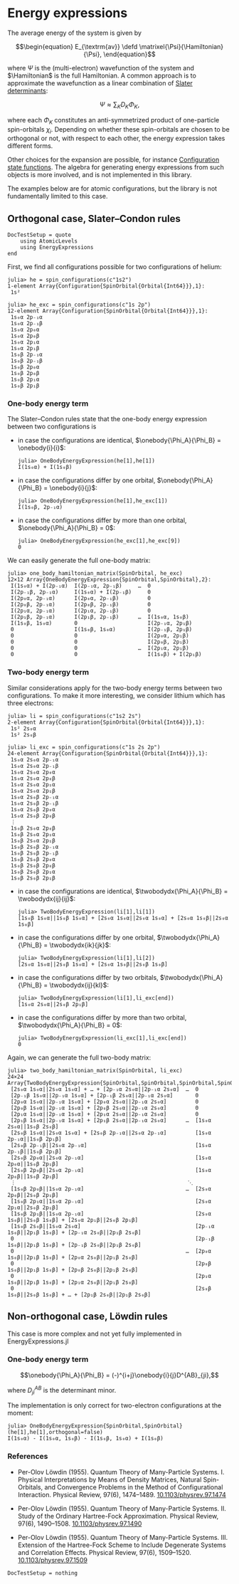 # Energy expressions

The average energy of the system is given by

$$\begin{equation}
E_{\textrm{av}} \defd \matrixel{\Psi}{\Hamiltonian}{\Psi},
\end{equation}$$

where $\Psi$ is the (multi-electron) wavefunction of the system and
$\Hamiltonian$ is the full Hamiltonian. A common approach is to
approximate the wavefunction as a linear combination of [Slater
determinants](https://en.wikipedia.org/wiki/Slater_determinant):

$$\begin{equation}
\Psi \approx \sum_K D_K\Phi_K,
\end{equation}$$

where each $\Phi_K$ constitutes an anti-symmetrized product of
one-particle spin-orbitals $\chi_i$. Depending on whether these
spin-orbitals are chosen to be orthogonal or not, with respect to each
other, the energy expression takes different forms.

Other choices for the expansion are possible, for instance
[Configuration state
functions](https://en.wikipedia.org/wiki/Configuration_state_function). The
algebra for generating energy expressions from such objects is more
involved, and is not implemented in this library.

The examples below are for atomic configurations, but the library is
not fundamentally limited to this case.

## Orthogonal case, Slater–Condon rules

```@meta
DocTestSetup = quote
    using AtomicLevels
    using EnergyExpressions
end
```

First, we find all configurations possible for two configurations of
helium:

```jldoctest helium
julia> he = spin_configurations(c"1s2")
1-element Array{Configuration{SpinOrbital{Orbital{Int64}}},1}:
 1s²

julia> he_exc = spin_configurations(c"1s 2p")
12-element Array{Configuration{SpinOrbital{Orbital{Int64}}},1}:
 1s₀α 2p₋₁α
 1s₀α 2p₋₁β
 1s₀α 2p₀α
 1s₀α 2p₀β
 1s₀α 2p₁α
 1s₀α 2p₁β
 1s₀β 2p₋₁α
 1s₀β 2p₋₁β
 1s₀β 2p₀α
 1s₀β 2p₀β
 1s₀β 2p₁α
 1s₀β 2p₁β
```

### One-body energy term

The Slater–Condon rules state that the one-body energy expression between two
configurations is

- in case the configurations are identical, $\onebody{\Phi_A}{\Phi_B} = \onebody{i}{i}$:
  ```jldoctest helium
  julia> OneBodyEnergyExpression(he[1],he[1])
  I(1s₀α) + I(1s₀β)
  ```
- in case the configurations differ by one orbital, $\onebody{\Phi_A}{\Phi_B} = \onebody{i}{j}$:
  ```jldoctest helium
  julia> OneBodyEnergyExpression(he[1],he_exc[1])
  I(1s₀β, 2p₋₁α)
  ```
- in case the configurations differ by more than one orbital, $\onebody{\Phi_A}{\Phi_B} = 0$:
  ```jldoctest helium
  julia> OneBodyEnergyExpression(he_exc[1],he_exc[9])
  0
  ```

We can easily generate the full one-body matrix:

```jldoctest helium
julia> one_body_hamiltonian_matrix(SpinOrbital, he_exc)
12×12 Array{OneBodyEnergyExpression{SpinOrbital,SpinOrbital},2}:
 I(1s₀α) + I(2p₋₁α)  I(2p₋₁α, 2p₋₁β)     …  0
 I(2p₋₁β, 2p₋₁α)     I(1s₀α) + I(2p₋₁β)     0
 I(2p₀α, 2p₋₁α)      I(2p₀α, 2p₋₁β)         0
 I(2p₀β, 2p₋₁α)      I(2p₀β, 2p₋₁β)         0
 I(2p₁α, 2p₋₁α)      I(2p₁α, 2p₋₁β)         0
 I(2p₁β, 2p₋₁α)      I(2p₁β, 2p₋₁β)      …  I(1s₀α, 1s₀β)
 I(1s₀β, 1s₀α)       0                      I(2p₋₁α, 2p₁β)
 0                   I(1s₀β, 1s₀α)          I(2p₋₁β, 2p₁β)
 0                   0                      I(2p₀α, 2p₁β)
 0                   0                      I(2p₀β, 2p₁β)
 0                   0                   …  I(2p₁α, 2p₁β)
 0                   0                      I(1s₀β) + I(2p₁β)
```

### Two-body energy term

Similar considerations apply for the two-body energy terms between two
configurations. To make it more interesting, we consider lithium
which has three electrons:

```jldoctest lithium
julia> li = spin_configurations(c"1s2 2s")
2-element Array{Configuration{SpinOrbital{Orbital{Int64}}},1}:
 1s² 2s₀α
 1s² 2s₀β

julia> li_exc = spin_configurations(c"1s 2s 2p")
24-element Array{Configuration{SpinOrbital{Orbital{Int64}}},1}:
 1s₀α 2s₀α 2p₋₁α
 1s₀α 2s₀α 2p₋₁β
 1s₀α 2s₀α 2p₀α
 1s₀α 2s₀α 2p₀β
 1s₀α 2s₀α 2p₁α
 1s₀α 2s₀α 2p₁β
 1s₀α 2s₀β 2p₋₁α
 1s₀α 2s₀β 2p₋₁β
 1s₀α 2s₀β 2p₀α
 1s₀α 2s₀β 2p₀β
 ⋮
 1s₀β 2s₀α 2p₀β
 1s₀β 2s₀α 2p₁α
 1s₀β 2s₀α 2p₁β
 1s₀β 2s₀β 2p₋₁α
 1s₀β 2s₀β 2p₋₁β
 1s₀β 2s₀β 2p₀α
 1s₀β 2s₀β 2p₀β
 1s₀β 2s₀β 2p₁α
 1s₀β 2s₀β 2p₁β
```

- in case the configurations are identical, $\twobodydx{\Phi_A}{\Phi_B} = \twobodydx{ij}{ij}$:
  ```jldoctest lithium
  julia> TwoBodyEnergyExpression(li[1],li[1])
  [1s₀β 1s₀α||1s₀β 1s₀α] + [2s₀α 1s₀α||2s₀α 1s₀α] + [2s₀α 1s₀β||2s₀α 1s₀β]
  ```
- in case the configurations differ by one orbital, $\twobodydx{\Phi_A}{\Phi_B} = \twobodydx{ik}{jk}$:
  ```jldoctest lithium
  julia> TwoBodyEnergyExpression(li[1],li[2])
  [2s₀α 1s₀α||2s₀β 1s₀α] + [2s₀α 1s₀β||2s₀β 1s₀β]
  ```
- in case the configurations differ by two orbitals, $\twobodydx{\Phi_A}{\Phi_B} = \twobodydx{ij}{kl}$:
  ```jldoctest lithium
  julia> TwoBodyEnergyExpression(li[1],li_exc[end])
  [1s₀α 2s₀α||2s₀β 2p₁β]
  ```
  
- in case the configurations differ by more than two orbital, $\twobodydx{\Phi_A}{\Phi_B} = 0$:
  ```jldoctest lithium
  julia> TwoBodyEnergyExpression(li_exc[1],li_exc[end])
  0
  ```

Again, we can generate the full two-body matrix:

```jldoctest lithium
julia> two_body_hamiltonian_matrix(SpinOrbital, li_exc)
24×24 Array{TwoBodyEnergyExpression{SpinOrbital,SpinOrbital,SpinOrbital,SpinOrbital},2}:
 [2s₀α 1s₀α||2s₀α 1s₀α] + … + [2p₋₁α 2s₀α||2p₋₁α 2s₀α]  …  0
 [2p₋₁β 1s₀α||2p₋₁α 1s₀α] + [2p₋₁β 2s₀α||2p₋₁α 2s₀α]       0
 [2p₀α 1s₀α||2p₋₁α 1s₀α] + [2p₀α 2s₀α||2p₋₁α 2s₀α]         0
 [2p₀β 1s₀α||2p₋₁α 1s₀α] + [2p₀β 2s₀α||2p₋₁α 2s₀α]         0
 [2p₁α 1s₀α||2p₋₁α 1s₀α] + [2p₁α 2s₀α||2p₋₁α 2s₀α]         0
 [2p₁β 1s₀α||2p₋₁α 1s₀α] + [2p₁β 2s₀α||2p₋₁α 2s₀α]      …  [1s₀α 2s₀α||1s₀β 2s₀β]
 [2s₀β 1s₀α||2s₀α 1s₀α] + [2s₀β 2p₋₁α||2s₀α 2p₋₁α]         [1s₀α 2p₋₁α||1s₀β 2p₁β]
 [2s₀β 2p₋₁β||2s₀α 2p₋₁α]                                  [1s₀α 2p₋₁β||1s₀β 2p₁β]
 [2s₀β 2p₀α||2s₀α 2p₋₁α]                                   [1s₀α 2p₀α||1s₀β 2p₁β]
 [2s₀β 2p₀β||2s₀α 2p₋₁α]                                   [1s₀α 2p₀β||1s₀β 2p₁β]
 ⋮                                                      ⋱
 [1s₀β 2p₀β||1s₀α 2p₋₁α]                                …  [2s₀α 2p₀β||2s₀β 2p₁β]
 [1s₀β 2p₁α||1s₀α 2p₋₁α]                                   [2s₀α 2p₁α||2s₀β 2p₁β]
 [1s₀β 2p₁β||1s₀α 2p₋₁α]                                   [2s₀α 1s₀β||2s₀β 1s₀β] + [2s₀α 2p₁β||2s₀β 2p₁β]
 [1s₀β 2s₀β||1s₀α 2s₀α]                                    [2p₋₁α 1s₀β||2p₁β 1s₀β] + [2p₋₁α 2s₀β||2p₁β 2s₀β]
 0                                                         [2p₋₁β 1s₀β||2p₁β 1s₀β] + [2p₋₁β 2s₀β||2p₁β 2s₀β]
 0                                                      …  [2p₀α 1s₀β||2p₁β 1s₀β] + [2p₀α 2s₀β||2p₁β 2s₀β]
 0                                                         [2p₀β 1s₀β||2p₁β 1s₀β] + [2p₀β 2s₀β||2p₁β 2s₀β]
 0                                                         [2p₁α 1s₀β||2p₁β 1s₀β] + [2p₁α 2s₀β||2p₁β 2s₀β]
 0                                                         [2s₀β 1s₀β||2s₀β 1s₀β] + … + [2p₁β 2s₀β||2p₁β 2s₀β]
```

## Non-orthogonal case, Löwdin rules

This case is more complex and not yet fully implemented in
EnergyExpressions.jl

### One-body energy term

$$\onebody{\Phi_A}{\Phi_B} = (-)^{i+j}\onebody{i}{j}D^{AB}_{ji},$$

where $D^{AB}_{ji}$ is the determinant minor.

The implementation is only correct for two-electron configurations at
the moment:

```jldoctest helium
julia> OneBodyEnergyExpression{SpinOrbital,SpinOrbital}(he[1],he[1],orthogonal=false)
I(1s₀α) - I(1s₀α, 1s₀β) - I(1s₀β, 1s₀α) + I(1s₀β)
```

### References

- Per-Olov Löwdin (1955). Quantum Theory of Many-Particle
  Systems. I. Physical Interpretations by Means of Density Matrices,
  Natural Spin-Orbitals, and Convergence Problems in the Method of
  Configurational Interaction. Physical Review, 97(6),
  1474–1489. [10.1103/physrev.97.1474](http://dx.doi.org/10.1103/physrev.97.1474)

- Per-Olov Löwdin (1955). Quantum Theory of Many-Particle
  Systems. II. Study of the Ordinary Hartree-Fock
  Approximation. Physical Review, 97(6),
  1490–1508. [10.1103/physrev.97.1490](http://dx.doi.org/10.1103/physrev.97.1490)

- Per-Olov Löwdin (1955). Quantum Theory of Many-Particle
  Systems. III. Extension of the Hartree-Fock Scheme to Include
  Degenerate Systems and Correlation Effects. Physical Review, 97(6),
  1509–1520. [10.1103/physrev.97.1509](http://dx.doi.org/10.1103/physrev.97.1509)


```@meta
DocTestSetup = nothing
```
